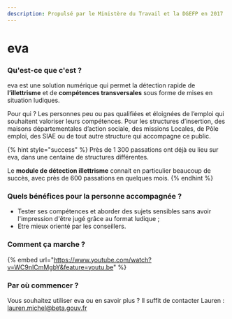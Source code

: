 ```yaml
---
description: Propulsé par le Ministère du Travail et la DGEFP en 2017
---
```


# eva

### Qu'est-ce que c'est ? 

eva est une solution numérique qui permet la détection rapide de **l’illettrisme** et de **compétences transversales** sous forme de mises en situation ludiques.   
  
Pour qui ? Les personnes peu ou pas qualifiées et éloignées de l’emploi qui souhaitent valoriser leurs compétences. Pour les structures d’insertion, des maisons départementales d’action sociale, des missions Locales, de Pôle emploi, des SIAE ou de tout autre structure qui accompagne ce public.

{% hint style="success" %}
Près de 1 300 passations ont déjà eu lieu sur eva, dans une centaine de structures différentes. 

Le **module de détection illettrisme** connait en particulier beaucoup de succès, avec près de 600 passations en quelques mois. 
{% endhint %}

### Quels bénéfices pour la personne accompagnée ?

* Tester ses compétences et aborder des sujets sensibles sans avoir l'impression d'être jugé grâce au format ludique ; 
* Etre mieux orienté par les conseillers. 

### Comment ça marche ?

{% embed url="https://www.youtube.com/watch?v=WC9nICmMgbY&feature=youtu.be" %}

### Par où commencer ? 

Vous souhaitez utiliser eva ou en savoir plus ? Il suffit de contacter Lauren : [lauren.michel@beta.gouv.fr](mailto:lauren.michel@beta.gouv.fr)

